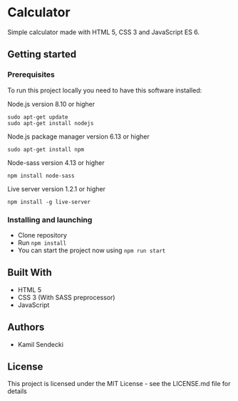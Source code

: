 # Calculator
Simple calculator made with HTML 5, CSS 3 and JavaScript ES 6. 
## Getting started
### Prerequisites
To run this project locally you need to have this software installed:

Node.js version 8.10 or higher
```
sudo apt-get update
sudo apt-get install nodejs
```
Node.js package manager version 6.13 or higher
```
sudo apt-get install npm
```
Node-sass version 4.13 or higher
```
npm install node-sass
```
Live server version 1.2.1 or higher
```
npm install -g live-server
```
### Installing and launching
* Clone repository
* Run ```npm install```
* You can start the project now using ```npm run start```
## Built With
* HTML 5
* CSS 3 (With SASS preprocessor)
* JavaScript
## Authors
* Kamil Sendecki

## License
This project is licensed under the MIT License - see the LICENSE.md file for details
